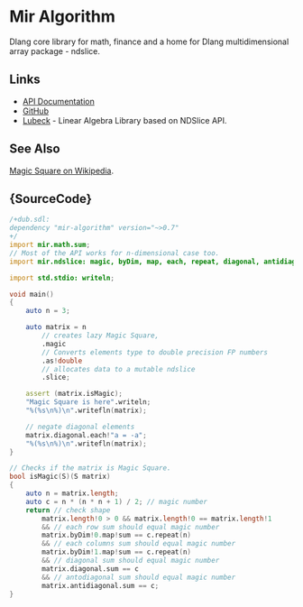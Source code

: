 # Mir Algorithm

Dlang core library for math, finance and a home for Dlang multidimensional array package - ndslice.

## Links

 - [API Documentation](http://docs.algorithm.dlang.io)
 - [GitHub](https://github.com/libmir/mir-algorithm)
 - [Lubeck](https://github.com/kaleidicassociates/lubeck) - Linear Algebra Library based on NDSlice API.


## See Also

[Magic Square on Wikipedia](https://en.wikipedia.org/wiki/Magic_square).

## {SourceCode}

```d
/+dub.sdl:
dependency "mir-algorithm" version="~>0.7"
+/
import mir.math.sum;
// Most of the API works for n-dimensional case too.
import mir.ndslice: magic, byDim, map, each, repeat, diagonal, antidiagonal;

import std.stdio: writeln;

void main()
{
    auto n = 3;

    auto matrix = n
        // creates lazy Magic Square,
        .magic
        // Converts elements type to double precision FP numbers
        .as!double
        // allocates data to a mutable ndslice
        .slice;

    assert (matrix.isMagic);
    "Magic Square is here".writeln;
    "%(%s\n%)\n".writefln(matrix);

    // negate diagonal elements
    matrix.diagonal.each!"a = -a";
    "%(%s\n%)\n".writefln(matrix);
}

// Checks if the matrix is Magic Square.
bool isMagic(S)(S matrix)
{
    auto n = matrix.length;
    auto c = n * (n * n + 1) / 2; // magic number
    return // check shape
        matrix.length!0 > 0 && matrix.length!0 == matrix.length!1
        && // each row sum should equal magic number
        matrix.byDim!0.map!sum == c.repeat(n)
        && // each columns sum should equal magic number
        matrix.byDim!1.map!sum == c.repeat(n)
        && // diagonal sum should equal magic number
        matrix.diagonal.sum == c
        && // antodiagonal sum should equal magic number
        matrix.antidiagonal.sum == c;
}
```

